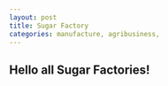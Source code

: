```yaml
---
layout: post
title: Sugar Factory
categories: manufacture, agribusiness,
---
```


## Hello all Sugar Factories!
